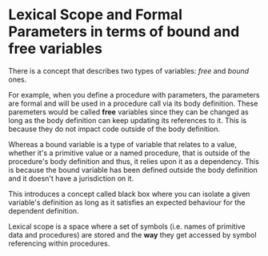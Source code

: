 # Lexical Scope and Formal Parameters in terms of bound and free variables

There is a concept that describes two types of variables:
_free_ and _bound_ ones.

For example, when you define a procedure with parameters,
the parameters are formal and will be used in a
procedure call via its body definition. These
paremeters would be called **free** variables since
they can be changed as long as the body definition can
keep updating its references to it. This is because
they do not impact code outside of the body definition.

Whereas a bound variable is a type of variable that
relates to a value, whether it's a primitive value or a
named procedure, that is outside of the procedure's
body definition and thus, it relies upon it as a
dependency. This is because the bound variable has been
defined outside the body definition and it doesn't have
a jurisdiction on it.

This introduces a concept called black box
where you can isolate a given variable's definition as
long as it satisfies an expected behaviour for the
dependent definition. 

Lexical scope is a space where a set of symbols (i.e.
names of primitive data and procedures) are stored and
the **way** they get accessed by symbol referencing
within procedures. 
